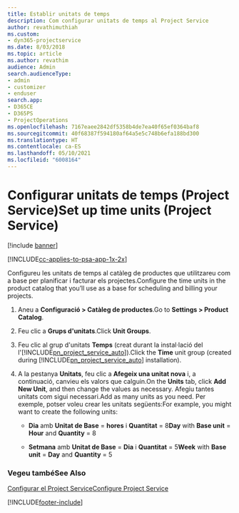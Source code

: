 ```yaml
---
title: Establir unitats de temps
description: Com configurar unitats de temps al Project Service
author: revathimuthiah
ms.custom:
- dyn365-projectservice
ms.date: 8/03/2018
ms.topic: article
ms.author: revathim
audience: Admin
search.audienceType:
- admin
- customizer
- enduser
search.app:
- D365CE
- D365PS
- ProjectOperations
ms.openlocfilehash: 7167eaee2842df5358b4de7ea40f65ef0364baf8
ms.sourcegitcommit: 40f68387f594180af64a5e5c748b6efa188bd300
ms.translationtype: HT
ms.contentlocale: ca-ES
ms.lasthandoff: 05/10/2021
ms.locfileid: "6008164"
---
```

# <a name="set-up-time-units-project-service"></a><span data-ttu-id="0f22d-103">Configurar unitats de temps (Project Service)</span><span class="sxs-lookup"><span data-stu-id="0f22d-103">Set up time units (Project Service)</span></span>

[!include [banner](../includes/psa-now-project-operations.md)]

[!INCLUDE[cc-applies-to-psa-app-1x-2x](../includes/cc-applies-to-psa-app-1x-2x.md)]

<span data-ttu-id="0f22d-104">Configureu les unitats de temps al catàleg de productes que utilitzareu com a base per planificar i facturar els projectes.</span><span class="sxs-lookup"><span data-stu-id="0f22d-104">Configure the time units in the product catalog that you’ll use as a base for scheduling and billing your projects.</span></span>  
  
1. <span data-ttu-id="0f22d-105">Aneu a **Configuració > Catàleg de productes**.</span><span class="sxs-lookup"><span data-stu-id="0f22d-105">Go to **Settings > Product Catalog**.</span></span>  
  
2. <span data-ttu-id="0f22d-106">Feu clic a **Grups d'unitats**.</span><span class="sxs-lookup"><span data-stu-id="0f22d-106">Click **Unit Groups**.</span></span>  
  
3. <span data-ttu-id="0f22d-107">Feu clic al grup d'unitats **Temps** (creat durant la instal·lació del l'[!INCLUDE[pn_project_service_auto](../includes/pn-project-service-auto.md)]).</span><span class="sxs-lookup"><span data-stu-id="0f22d-107">Click the **Time** unit group (created during [!INCLUDE[pn_project_service_auto](../includes/pn-project-service-auto.md)] installation).</span></span>  
  
4. <span data-ttu-id="0f22d-108">A la pestanya **Unitats**, feu clic a **Afegeix una unitat nova** i, a continuació, canvieu els valors que calguin.</span><span class="sxs-lookup"><span data-stu-id="0f22d-108">On the **Units** tab, click **Add New Unit**, and then change the values as necessary.</span></span> <span data-ttu-id="0f22d-109">Afegiu tantes unitats com sigui necessari.</span><span class="sxs-lookup"><span data-stu-id="0f22d-109">Add as many units as you need.</span></span> <span data-ttu-id="0f22d-110">Per exemple, potser voleu crear les unitats següents:</span><span class="sxs-lookup"><span data-stu-id="0f22d-110">For example, you might want to create the following units:</span></span>  
  
   - <span data-ttu-id="0f22d-111">**Dia** amb **Unitat de Base** = **hores** i **Quantitat** = 8</span><span class="sxs-lookup"><span data-stu-id="0f22d-111">**Day** with **Base unit** = **Hour** and **Quantity** = 8</span></span>  
  
   - <span data-ttu-id="0f22d-112">**Setmana** amb **Unitat de Base** = **Dia** i **Quantitat** = 5</span><span class="sxs-lookup"><span data-stu-id="0f22d-112">**Week** with **Base unit** = **Day** and **Quantity** = 5</span></span>  
  
### <a name="see-also"></a><span data-ttu-id="0f22d-113">Vegeu també</span><span class="sxs-lookup"><span data-stu-id="0f22d-113">See Also</span></span>  
 [<span data-ttu-id="0f22d-114">Configurar el Project Service</span><span class="sxs-lookup"><span data-stu-id="0f22d-114">Configure Project Service</span></span>](../psa/configure.md)


[!INCLUDE[footer-include](../includes/footer-banner.md)]
